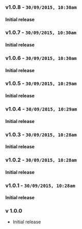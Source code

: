 ### v1.0.8 - `30/09/2015, 10:30am`
#### Initial release  

### v1.0.7 - `30/09/2015, 10:30am`
#### Initial release  

### v1.0.6 - `30/09/2015, 10:30am`
#### Initial release  

### v1.0.5 - `30/09/2015, 10:29am`
#### Initial release  

### v1.0.4 - `30/09/2015, 10:29am`
#### Initial release  

### v1.0.3 - `30/09/2015, 10:28am`
#### Initial release  

### v1.0.2 - `30/09/2015, 10:28am`
#### Initial release  

### v1.0.1 - `30/09/2015, 10:28am`
#### Initial release  

### v 1.0.0
* Initial release
